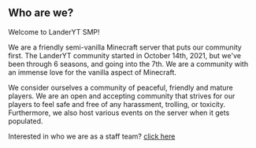 ## Who are we?

Welcome to LanderYT SMP!

We are a friendly semi-vanilla Minecraft server that puts our community first. The LanderYT community started in October 14th, 2021, but we've been through 6 seasons, and going into the 7th. We are a community with an immense love for the vanilla aspect of Minecraft.

We consider ourselves a community of peaceful, friendly and mature players. We are an open and accepting community that strives for our players to feel safe and free of any harassment, trolling, or toxicity. Furthermore, we also host various events on the server when it gets populated.

Interested in who we are as a staff team? [click here](https://github.com/landeryt/LanderYTSMP/blob/main/lib/text/staffPage.md)
